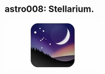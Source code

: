 <!--
author: (c) riadh BEN NESSIB
email: riadhbennessib@gmail.com
version: 0.1.0
language: fr
logo: https://raw.githubusercontent.com/pyTUNISIA/home/master/images/stellarium.jpg
comment: astroTUNISIA: Astronomie pour tous.
mode: Textbook
-->

# astro008: Stellarium.
![Image astroTUNISIA.png](https://raw.githubusercontent.com/pyTUNISIA/home/master/images/stellarium.jpg)

